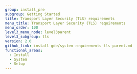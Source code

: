 ```yaml
---
group: install_pre
subgroup: Getting Started
title: Transport Layer Security (TLS) requirements
menu_title: Transport Layer Security (TLS) requirements
menu_order: 100
level3_menu_node: level3parent
level3_subgroup: tls
version: 2.0
github_link: install-gde/system-requirements-tls-parent.md
functional_areas:
  - Install
  - System
  - Setup
---
```


